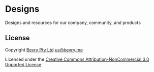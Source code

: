 # Designs

Designs and resources for our company, community, and products


## License

Copyright [Bevry Pty Ltd](http://bevry.me) <us@bevry.me>

Licensed under the [Creative Commons Attribution-NonCommercial 3.0 Unported License](http://creativecommons.org/licenses/by-nc/3.0/deed.en_GB)